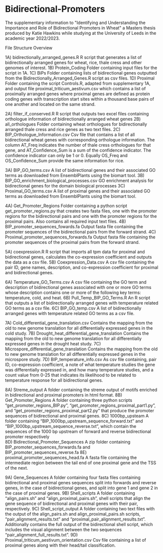 # Bidirectional-Promoters
The supplementary information to "Identifying and Understanding the Importance and Role of Bidirectional Promoters in Wheat" a Masters thesis produced by Katie Hawkins while studying at the University of Leeds in the academic year 2022/2023.

File Structure Overview

1A) bidirectionally_arranged_genes.R
R script that generates a list of bidirectionally arranged genes for wheat, rice, thale cress and other genomes of interest.
1B) Protein_Coding
Folder containing input files for the script in 1A.
1C) BiPs
Folder containing lists of bidirectional genes outputted from the Bidirectionally_Arranged_Genes.R script as csv files.
1D) Proximal
Folder containing the script Controls.R, adapted from supplementary 1A, and output file proximal_triticum_aestivum.csv which contains a list of proximally arranged genes where proximal genes are defined as protein coding genes with transcription start sites within a thousand base pairs of one another and located on the same strand.

2A) filter_if_conserved.R
R script that outputs two excel files containing orthologue information of bidirectionally arranged wheat genes
2B) all_orthologues
Folder containing wheat orthologues for bidirectionally arranged thale cress and rice genes as two text files. 
2C) BIP_Orthologue_Information.csv
Csv file that contains a list of all bidirectional wheat genes with corresponding orthologue information. The column AT_Freq indicates the number of thale cress orthologues for that gene, and AT_Confidence_Sum is a sum of the confidence indicator. The confidence indicator can only be 1 or 0. Equally OS_Freq and OS_Confidence_Sum provide the same information for rice.

3A) BIP_GO_terms.csv
A list of bidirectional genes and their associated GO terms as downloaded from EnsemblPlants using the biomart tool.
3B) BIP_GO_enrichment_biological_processes.csv
GO enrichment analysis for bidirectional genes for the domain biological processes
3C) Proximal_GO_terms.csv
A list of proximal genes and their associated GO terms as downloaded from EnsemblPlants using the biomart tool.

4A) Get_Promoter_Regions
Folder containing a python script get_promoter_regions.py that creates two fasta files, one with the promoter regions for the bidirectional pairs and one with the promoter regions for the proximal pairs. Also contains all required input text files.
4B) BIP_promoter_sequences_fowards.fa
Output fasta file containing the promoter sequences of the bidirectional pairs from the forward strand.
4C) Proximal_promoter_sequences_forwards.fa
Output fasta file containing the promoter sequences of the proximal pairs from the forward strand.

5A) coexpression.R
R script that imports all tpm data for proximal and bidirectional genes, calculates the co-expression coefficient and outputs the data as a csv file.
5B) Coexpression_Data.csv
A csv file containing the pair ID, gene names, description, and co-expression coefficient for proximal and bidirectional genes.

6A) Temperature_GO_Terms.csv
A csv file containing the GO term and description of bidirectional genes associated with one or more GO terms whose description contains one or more of the following key terms: temperature, cold, and heat.
6B) Pull_Temp_BIP_GO_Terms.R
An R script that outputs a list of bidirectionally arranged genes with temperature related GO terms as a csv file.
6C) BIP_GO_temp.csv
A list of bidirectionally arranged genes with temperature related GO terms as a csv file.

7A) Cold_differential_gene_translation.csv
Contains the mapping from the old to new genome translation for all differentially expressed genes in the cold study.
7B) Drought_heat_differential_gene_translation
Contains the mapping from the old to new genome translation for all differentially expressed genes in the drought heat study.
7C) Microspore_differential_gene_translation
Contains the mapping from the old to new genome translation for all differentially expressed genes in the microspore study.
7D) BIP_temperature_info.csv
As csv file containing, pair ID, co-expression coefficient, a note of what temperature studies the gene was differentially expressed in, and how many temperature studies, and a count value from 0-25 that indicates its likelihood to be related to temperature response for all bidirectional genes.

8A) Streme_output
A folder containing the streme output of motifs enriched in bidirectional and proximal promoters in html format.
8B) Get_Promoter_Regions
A folder containing three python scripts “get_promoter_regions_BIP.py”, “get_promoter_regions_proximal_part1.py”, and “get_promoter_regions_proximal_part2.py” that produce the promoter sequences of bidirectional and proximal genes.
8C) 1000bp_upsteam
A folder containing “BIP_1000bp_upstream_sequence_forward.txt” and “BIP_1000bp_upstream_sequence_reverse.txt”, which contain the sequences of the 1000 bp upstream of forward and reverse bidirectional promoter respectively  
8D) Bidirectional_Promoter_Sequences
A zip folder containing BIP_promoter_sequences_forwards.fa and BIP_promoter_sequences_reverse.fa
8E) proximal_promoter_sequences_head.fa
A fasta file containing the intermediate region between the tail end of one proximal gene and the TSS of the next.

9A) Gene_Sequences
A folder containing four fasta files containing bidirectional and proximal genes sequences split into forwards and reverse genes, in the case of bidirectional genes, and split into gene 1 and gene 2 in the case of proximal genes.
9B) Shell_scripts
A folder containing “align_pairs.sh” and “align_proximal_pairs.sh”, shell scripts that align the gene sequence of bidirectional and proximal genes with their pair, respectively.
9C) Shell_script_output
A folder containing two text files with the output of the align_pairs.sh and align_proximal_pairs.sh scripts, “pair_alignment_results.txt” and “proximal_pair_alignment_results.txt”. Additionally contains the full output of the bidirectional shell script, which includes the visual alignment between the two sequences “pair_alignment_full_results.txt”. 
9D) Proximal_triticum_aestivum_orientation.csv
Csv file containing a list of proximal genes along with their head/tail classification.
